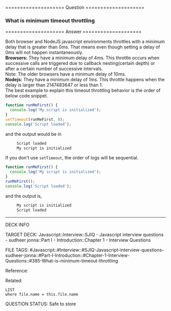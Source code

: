 ==================== Question ====================  

### What is minimum timeout throttling  

==================== Answer ====================  

Both browser and NodeJS javascript environments throttles with a minimum delay
that is greater than 0ms. That means even though setting a delay of 0ms will not
happen instantaneously.  
**Browsers:** They have a minimum delay of 4ms. This throttle occurs when
successive calls are triggered due to callback nesting(certain depth) or after a
certain number of successive intervals.  
Note: The older browsers have a minimum delay of 10ms.  
**Nodejs:** They have a minimum delay of 1ms. This throttle happens when the
delay is larger than 2147483647 or less than 1.  
The best example to explain this timeout throttling behavior is the order of
below code snippet.

```javascript
function runMeFirst() {
  console.log('My script is initialized');
}
setTimeout(runMeFirst, 0);
console.log('Script loaded');
```

and the output would be in

```cmd
     Script loaded
     My script is initialized
```

If you don't use `setTimeout`, the order of logs will be sequential.

```javascript
function runMeFirst() {
  console.log('My script is initialized');
}
runMeFirst();
console.log('Script loaded');
```

and the output is,

```cmd
     My script is initialized
     Script loaded
```

---

DECK INFO

TARGET DECK: Javascript::Interview::SJIQ - Javascript interview questions -
sudheer jonna::Part I - Introduction::Chapter 1 - Interview Questions

FILE TAGS:
#Javascript::#Interview::#SJIQ-Javascript-interview-questions-sudheer-jonna::#Part-I-Introduction::#Chapter-1-Interview-Questions::#385-What-is-minimum-timeout-throttling

Reference:

Related:

```dataview
LIST
where file.name = this.file.name
```

QUESTION STATUS: Safe to store
